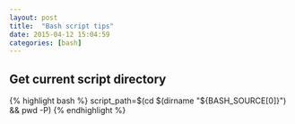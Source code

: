 ```yaml
---
layout: post
title:  "Bash script tips"
date: 2015-04-12 15:04:59
categories: [bash]
---
```


## Get current script directory

{% highlight bash %}
script_path=$(cd $(dirname "${BASH_SOURCE[0]}") && pwd -P)
{% endhighlight %}

